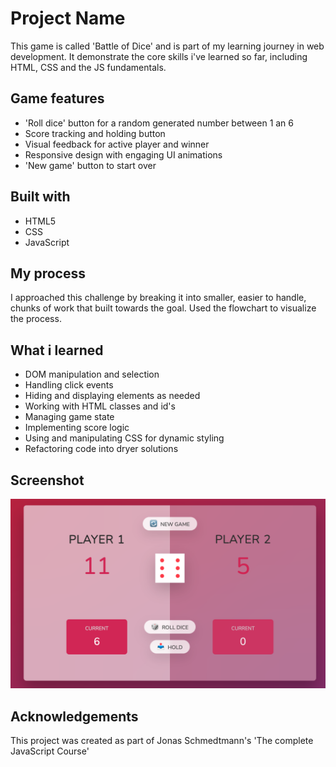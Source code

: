 # Project Name

This game is called 'Battle of Dice' and is part of my learning journey in web development. It demonstrate the core skills i've learned so far, including HTML, CSS and the JS fundamentals.

## Game features

- 'Roll dice' button for a random generated number between 1 an 6
- Score tracking and holding button
- Visual feedback for active player and winner
- Responsive design with engaging UI animations
- 'New game' button to start over

## Built with

- HTML5
- CSS
- JavaScript

## My process

I approached this challenge by breaking it into smaller, easier to handle, chunks of work that built towards the goal. Used the flowchart to visualize the process.

## What i learned

- DOM manipulation and selection
- Handling click events
- Hiding and displaying elements as needed
- Working with HTML classes and id's
- Managing game state
- Implementing score logic
- Using and manipulating CSS for dynamic styling
- Refactoring code into dryer solutions

## Screenshot

![](./Battle%20of%20dice.png)

## Acknowledgements

This project was created as part of Jonas Schmedtmann's 'The complete JavaScript Course'
